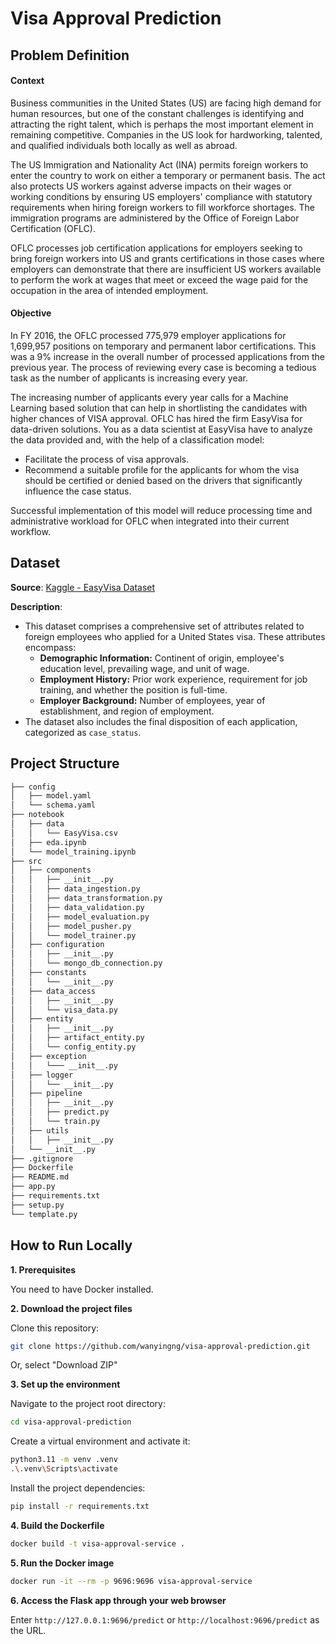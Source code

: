 # Visa Approval Prediction

## Problem Definition
#### Context
Business communities in the United States (US) are facing high demand for human resources, but one of the constant challenges is identifying and attracting the right talent, which is perhaps the most important element in remaining competitive. Companies in the US look for hardworking, talented, and qualified individuals both locally as well as abroad.

The US Immigration and Nationality Act (INA) permits foreign workers to enter the country to work on either a temporary or permanent basis. The act also protects US workers against adverse impacts on their wages or working conditions by ensuring US employers' compliance with statutory requirements when hiring foreign workers to fill workforce shortages. The immigration programs are administered by the Office of Foreign Labor Certification (OFLC).

OFLC processes job certification applications for employers seeking to bring foreign workers into US and grants certifications in those cases where employers can demonstrate that there are insufficient US workers available to perform the work at wages that meet or exceed the wage paid for the occupation in the area of intended employment.

#### Objective
In FY 2016, the OFLC processed 775,979 employer applications for 1,699,957 positions on temporary and permanent labor certifications. This was a 9% increase in the overall number of processed applications from the previous year. The process of reviewing every case is becoming a tedious task as the number of applicants is increasing every year.

The increasing number of applicants every year calls for a Machine Learning based solution that can help in shortlisting the candidates with higher chances of VISA approval. OFLC has hired the firm EasyVisa for data-driven solutions. You as a data scientist at EasyVisa have to analyze the data provided and, with the help of a classification model:
* Facilitate the process of visa approvals.
* Recommend a suitable profile for the applicants for whom the visa should be certified or denied based on the drivers that significantly influence the case status.

Successful implementation of this model will reduce processing time and administrative workload for OFLC when integrated into their current workflow.

## Dataset
**Source**: [Kaggle - EasyVisa Dataset](https://www.kaggle.com/datasets/moro23/easyvisa-dataset)

**Description**:
- This dataset comprises a comprehensive set of attributes related to foreign employees who applied for a United States visa. These attributes encompass:
    - **Demographic Information:** Continent of origin, employee's education level, prevailing wage, and unit of wage.
    - **Employment History:** Prior work experience, requirement for job training, and whether the position is full-time.
    - **Employer Background:** Number of employees, year of establishment, and region of employment.
- The dataset also includes the final disposition of each application, categorized as `case_status`.

## Project Structure

```bash
├── config
│   ├── model.yaml
│   └── schema.yaml
├── notebook
│   ├── data
│   │   └── EasyVisa.csv
│   ├── eda.ipynb
│   └── model_training.ipynb
├── src
│   ├── components
│   │   ├── __init__.py
│   │   ├── data_ingestion.py
│   │   ├── data_transformation.py
│   │   ├── data_validation.py
│   │   ├── model_evaluation.py
│   │   ├── model_pusher.py
│   │   └── model_trainer.py
│   ├── configuration
│   │   ├── __init__.py
│   │   └── mongo_db_connection.py
│   ├── constants
│   │   └── __init__.py
│   ├── data_access
│   │   ├── __init__.py
│   │   └── visa_data.py
│   ├── entity
│   │   ├── __init__.py
│   │   ├── artifact_entity.py
│   │   └── config_entity.py
│   ├── exception
│   │   └─── __init__.py
│   ├── logger
│   │   └── __init__.py
│   ├── pipeline
│   │   ├── __init__.py
│   │   ├── predict.py
│   │   └── train.py
│   ├── utils
│   │   ├── __init__.py
│   └── __init__.py
├── .gitignore
├── Dockerfile
├── README.md
├── app.py
├── requirements.txt
├── setup.py
└── template.py
```

## How to Run Locally
**1. Prerequisites**

You need to have Docker installed.

**2. Download the project files**

Clone this repository:
```bash
git clone https://github.com/wanyingng/visa-approval-prediction.git
```
Or, select "Download ZIP"

**3. Set up the environment**

Navigate to the project root directory:
```bash
cd visa-approval-prediction
```

Create a virtual environment and activate it:
```bash
python3.11 -m venv .venv
.\.venv\Scripts\activate
```

Install the project dependencies:
```bash
pip install -r requirements.txt
```

**4. Build the Dockerfile**

```bash
docker build -t visa-approval-service .
```

**5. Run the Docker image**

```bash
docker run -it --rm -p 9696:9696 visa-approval-service
```

**6. Access the Flask app through your web browser**

Enter `http://127.0.0.1:9696/predict` or `http://localhost:9696/predict` as the URL.
